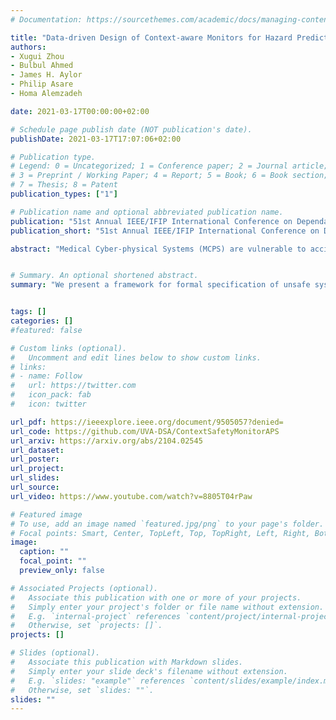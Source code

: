 ```yaml
---
# Documentation: https://sourcethemes.com/academic/docs/managing-content/

title: "Data-driven Design of Context-aware Monitors for Hazard Prediction in Artificial Pancreas Systems"
authors: 
- Xugui Zhou
- Bulbul Ahmed
- James H. Aylor
- Philip Asare
- Homa Alemzadeh

date: 2021-03-17T00:00:00+02:00

# Schedule page publish date (NOT publication's date).
publishDate: 2021-03-17T17:07:06+02:00

# Publication type.
# Legend: 0 = Uncategorized; 1 = Conference paper; 2 = Journal article;
# 3 = Preprint / Working Paper; 4 = Report; 5 = Book; 6 = Book section;
# 7 = Thesis; 8 = Patent
publication_types: ["1"]

# Publication name and optional abbreviated publication name.
publication: "51st Annual IEEE/IFIP International Conference on Dependable Systems and Networks (DSN2021)"
publication_short: "51st Annual IEEE/IFIP International Conference on Dependable Systems and Networks (DSN2021)"

abstract: "Medical Cyber-physical Systems (MCPS) are vulnerable to accidental or malicious faults that can target their controllers and cause safety hazards and harm to patients. This paper proposes a combined model and data-driven approach for designing context-aware monitors that can detect early signs of hazards and mitigate them in MCPS. We present a framework for formal specification of unsafe system context using Signal Temporal Logic (STL) combined with an optimization method for patient-specific refinement of STL formulas based on real or simulated faulty data from the closed-loop system for the generation of monitor logic. We evaluate our approach in simulation using two state-of-the-art closed-loop Artificial Pancreas Systems (APS). The results show the context-aware monitor achieves up to 1.4 times increase in average hazard prediction accuracy (F1score) over several baseline monitors, reduces false-positive and false-negative rates, and enables hazard mitigation with a 54% success rate while decreasing the average risk for patients."


# Summary. An optional shortened abstract.
summary: "We present a framework for formal specification of unsafe system context using Signal Temporal Logic (STL) combined with an optimization method."


tags: []
categories: []
#featured: false

# Custom links (optional).
#   Uncomment and edit lines below to show custom links.
# links:
# - name: Follow
#   url: https://twitter.com
#   icon_pack: fab
#   icon: twitter

url_pdf: https://ieeexplore.ieee.org/document/9505057?denied=
url_code: https://github.com/UVA-DSA/ContextSafetyMonitorAPS
url_arxiv: https://arxiv.org/abs/2104.02545
url_dataset:
url_poster:
url_project:
url_slides:
url_source:
url_video: https://www.youtube.com/watch?v=8805T04rPaw

# Featured image
# To use, add an image named `featured.jpg/png` to your page's folder. 
# Focal points: Smart, Center, TopLeft, Top, TopRight, Left, Right, BottomLeft, Bottom, BottomRight.
image:
  caption: ""
  focal_point: ""
  preview_only: false

# Associated Projects (optional).
#   Associate this publication with one or more of your projects.
#   Simply enter your project's folder or file name without extension.
#   E.g. `internal-project` references `content/project/internal-project/index.md`.
#   Otherwise, set `projects: []`.
projects: []

# Slides (optional).
#   Associate this publication with Markdown slides.
#   Simply enter your slide deck's filename without extension.
#   E.g. `slides: "example"` references `content/slides/example/index.md`.
#   Otherwise, set `slides: ""`.
slides: ""
---
```


